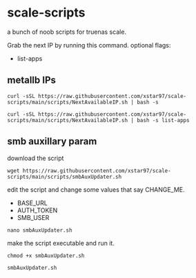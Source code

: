 # scale-scripts
a bunch of noob scripts for truenas scale.

Grab the next IP by running this command.
  optional flags:
  - list-apps

## metallb IPs
```shell
curl -sSL https://raw.githubusercontent.com/xstar97/scale-scripts/main/scripts/NextAvailableIP.sh | bash -s
```
```shell
curl -sSL https://raw.githubusercontent.com/xstar97/scale-scripts/main/scripts/NextAvailableIP.sh | bash -s list-apps
```


## smb auxillary param

download the script

```shell
wget https://raw.githubusercontent.com/xstar97/scale-scripts/main/scripts/smbAuxUpdater.sh
```

edit the script and change some values that say CHANGE_ME.
- BASE_URL
- AUTH_TOKEN
- SMB_USER

```shell
nano smbAuxUpdater.sh
```

make the script executable and run it.

```shell
chmod +x smbAuxUpdater.sh
```

```shell
smbAuxUpdater.sh
```
